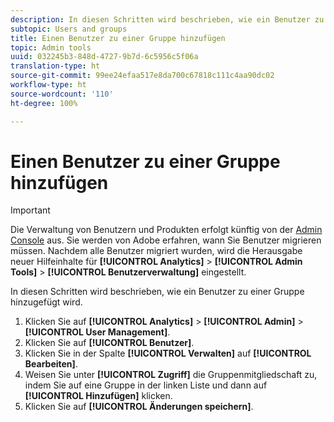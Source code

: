 ```yaml
---
description: In diesen Schritten wird beschrieben, wie ein Benutzer zu einer Gruppe hinzugefügt wird.
subtopic: Users and groups
title: Einen Benutzer zu einer Gruppe hinzufügen
topic: Admin tools
uuid: 032245b3-848d-4727-9b7d-6c5956c5f06a
translation-type: ht
source-git-commit: 99ee24efaa517e8da700c67818c111c4aa90dc02
workflow-type: ht
source-wordcount: '110'
ht-degree: 100%

---
```



# Einen Benutzer zu einer Gruppe hinzufügen

>[!IMPORTANT]
>
>Die Verwaltung von Benutzern und Produkten erfolgt künftig von der [Admin Console](https://helpx.adobe.com/de/enterprise/using/admin-console.html) aus. Sie werden von Adobe erfahren, wann Sie Benutzer migrieren müssen. Nachdem alle Benutzer migriert wurden, wird die Herausgabe neuer Hilfeinhalte für **[!UICONTROL Analytics]** > **[!UICONTROL Admin Tools]** > **[!UICONTROL Benutzerverwaltung]** eingestellt.

In diesen Schritten wird beschrieben, wie ein Benutzer zu einer Gruppe hinzugefügt wird.

1. Klicken Sie auf **[!UICONTROL Analytics]** > **[!UICONTROL Admin]** > **[!UICONTROL User Management]**.
1. Klicken Sie auf **[!UICONTROL Benutzer]**.
1. Klicken Sie in der Spalte **[!UICONTROL Verwalten]** auf **[!UICONTROL Bearbeiten]**.
1. Weisen Sie unter **[!UICONTROL Zugriff]** die Gruppenmitgliedschaft zu, indem Sie auf eine Gruppe in der linken Liste und dann auf **[!UICONTROL Hinzufügen]** klicken.
1. Klicken Sie auf **[!UICONTROL Änderungen speichern]**.
